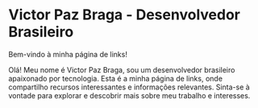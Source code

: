# Victor Paz Braga - Desenvolvedor Brasileiro

Bem-vindo à minha página de links!

Olá! Meu nome é Victor Paz Braga, sou um desenvolvedor brasileiro apaixonado por tecnologia. Esta é a minha página de links, onde compartilho recursos interessantes e informações relevantes. Sinta-se à vontade para explorar e descobrir mais sobre meu trabalho e interesses.
